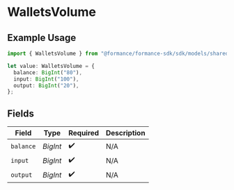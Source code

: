 # WalletsVolume

## Example Usage

```typescript
import { WalletsVolume } from "@formance/formance-sdk/sdk/models/shared";

let value: WalletsVolume = {
  balance: BigInt("80"),
  input: BigInt("100"),
  output: BigInt("20"),
};
```

## Fields

| Field              | Type               | Required           | Description        |
| ------------------ | ------------------ | ------------------ | ------------------ |
| `balance`          | *BigInt*           | :heavy_check_mark: | N/A                |
| `input`            | *BigInt*           | :heavy_check_mark: | N/A                |
| `output`           | *BigInt*           | :heavy_check_mark: | N/A                |